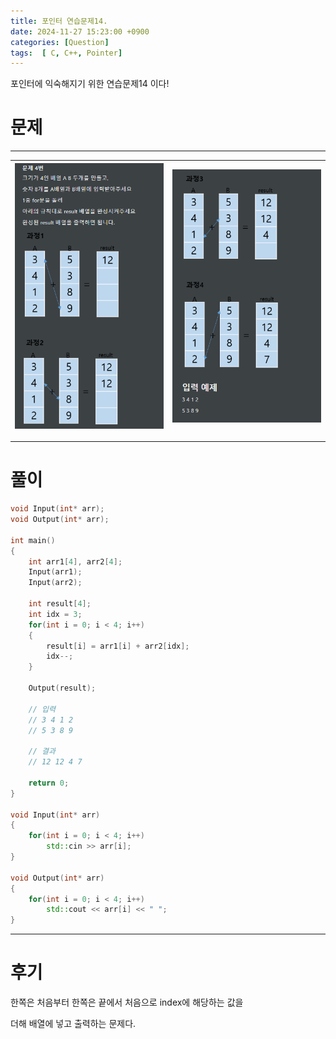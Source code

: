 ```yaml
---
title: 포인터 연습문제14.
date: 2024-11-27 15:23:00 +0900
categories: [Question]  
tags:  [ C, C++, Pointer]
---
```


포인터에 익숙해지기 위한 연습문제14 이다!

# 문제   
---------------------------------------

<table>
  <thead>
    <tr>
      <th style="text-align: center;"><img src="/assets/img/Array18.png" alt="1" style=" width: 650px; height: 400;"></th>
      <th style="text-align: center;"><img src="/assets/img/Array18-2.png" alt="2" style=" width: 650px; height: 400;"></th>
    </tr>
  </thead>
  </table>
    
---------------------------------------

# 풀이

```c++
void Input(int* arr);
void Output(int* arr);

int main()
{
    int arr1[4], arr2[4];
    Input(arr1);
    Input(arr2);

    int result[4];
    int idx = 3;
    for(int i = 0; i < 4; i++)
    {
        result[i] = arr1[i] + arr2[idx];
        idx--;
    }

    Output(result);

    // 입력
    // 3 4 1 2
    // 5 3 8 9

    // 결과
    // 12 12 4 7

    return 0;
}

void Input(int* arr)
{
    for(int i = 0; i < 4; i++)
        std::cin >> arr[i];
}

void Output(int* arr)
{
    for(int i = 0; i < 4; i++)
        std::cout << arr[i] << " ";
}
```
---------------------------------------

# 후기

한쪽은 처음부터 한쪽은 끝에서 처음으로 index에 해당하는 값을 

더해 배열에 넣고 출력하는 문제다.

